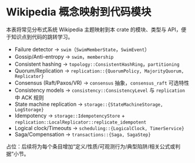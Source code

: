 # Wikipedia 概念映射到代码模块

本表将常见分布式系统 Wikipedia 主题映射到本 crate 的模块、类型与 API，便于知识点到代码的跳转学习。

- Failure detector → `swim`（`SwimMemberState`，`SwimEvent`）
- Gossip/Anti-entropy → `swim`，`membership`
- Consistent hashing → `topology::ConsistentHashRing`，`partitioning`
- Quorum/Replication → `replication::{QuorumPolicy, MajorityQuorum, Replicator}`
- Consensus (Raft/Paxos/VR) → `consensus` 抽象，`consensus_raft` 可选特性
- Consistency models → `consistency::ConsistencyLevel` 与 `replication` 中 ACK 规则
- State machine replication → `storage::{StateMachineStorage, LogStorage}`
- Idempotency → `storage::IdempotencyStore` + `replication::LocalReplicator::replicate_idempotent`
- Logical clock/Timeouts → `scheduling::{LogicalClock, TimerService}`
- Saga/Compensation → `transactions::{Saga, SagaStep}`

占位：后续将为每个条目增加“定义/性质/可观测行为/典型陷阱/相关公式或判据”小节。
